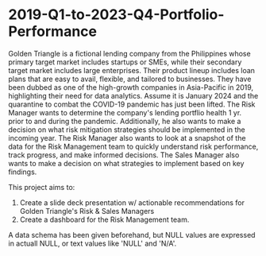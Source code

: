 # 2019-Q1-to-2023-Q4-Portfolio-Performance

Golden Triangle is a fictional lending company from the Philippines whose primary target market includes startups or SMEs, while their secondary target market includes large enterprises. Their product lineup includes loan plans that are easy to avail, flexible, and tailored to businesses. They have been dubbed as one of the high-growth companies in Asia-Pacific in 2019, highlighting their need for data analytics. Assume it is January 2024 and the quarantine to combat the COVID-19 pandemic has just been lifted. The Risk Manager wants to determine the company's lending portflio health 1 yr. prior to and during the pandemic. Additionally, he also wants to make a decision on what risk mitigation strategies should be implemented in the incoming year. The Risk Manager also wants to look at a snapshot of the data for the Risk Management team to quickly understand risk performance, track progress, and make informed decisions. The Sales Manager also wants to make a decision on what strategies to implement based on key findings.

This project aims to:
1. Create a slide deck presentation w/ actionable recommendations for Golden Triangle's Risk & Sales Managers
2. Create a dashboard for the Risk Management team.

A data schema has been given beforehand, but NULL values are expressed in actuall NULL, or text values like 'NULL' and 'N/A'.
